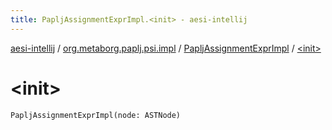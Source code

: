```yaml
---
title: PapljAssignmentExprImpl.<init> - aesi-intellij
---
```


[aesi-intellij](../../index.html) / [org.metaborg.paplj.psi.impl](../index.html) / [PapljAssignmentExprImpl](index.html) / [&lt;init&gt;](.)

# &lt;init&gt;

`PapljAssignmentExprImpl(node: ASTNode)`